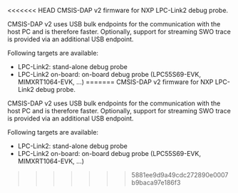 <<<<<<< HEAD
CMSIS-DAP v2 firmware for NXP LPC-Link2 debug probe.

CMSIS-DAP v2 uses USB bulk endpoints for the communication with the host PC and is therefore faster.
Optionally, support for streaming SWO trace is provided via an additional USB endpoint.

Following targets are available:
 - LPC-Link2: stand-alone debug probe
 - LPC-Link2 on-board: on-board debug probe (LPC55S69-EVK, MIMXRT1064-EVK, ...)
=======
CMSIS-DAP v2 firmware for NXP LPC-Link2 debug probe.

CMSIS-DAP v2 uses USB bulk endpoints for the communication with the host PC and is therefore faster.
Optionally, support for streaming SWO trace is provided via an additional USB endpoint.

Following targets are available:
 - LPC-Link2: stand-alone debug probe
 - LPC-Link2 on-board: on-board debug probe (LPC55S69-EVK, MIMXRT1064-EVK, ...)
>>>>>>> 5881ee9d9a49cdc272890e0007b9baca97e186f3
